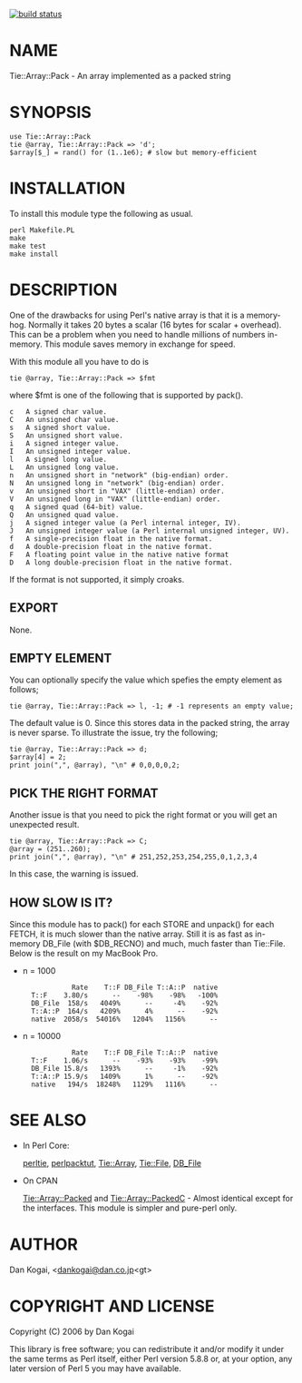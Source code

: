 [![build status](https://secure.travis-ci.org/dankogai/p5-tie-array-pack.png)](http://travis-ci.org/dankogai/p5-tie-array-pack)

# NAME

Tie::Array::Pack - An array implemented as a packed string

# SYNOPSIS

    use Tie::Array::Pack
    tie @array, Tie::Array::Pack => 'd';
    $array[$_] = rand() for (1..1e6); # slow but memory-efficient

# INSTALLATION

To install this module type the following as usual.

    perl Makefile.PL
    make
    make test
    make install

# DESCRIPTION

One of the drawbacks for using Perl's native array is that it is a
memory-hog.  Normally it takes 20 bytes a scalar (16 bytes for scalar
\+ overhead).  This can be a problem when you need to handle millions
of numbers in-memory.  This module saves memory in exchange for speed.

With this module all you have to do is

    tie @array, Tie::Array::Pack => $fmt

where $fmt is one of the following that is supported by pack().

    c   A signed char value.
    C   An unsigned char value.
    s   A signed short value.
    S   An unsigned short value.
    i   A signed integer value.
    I   An unsigned integer value.
    l   A signed long value.
    L   An unsigned long value.
    n   An unsigned short in "network" (big-endian) order.
    N   An unsigned long in "network" (big-endian) order.
    v   An unsigned short in "VAX" (little-endian) order.
    V   An unsigned long in "VAX" (little-endian) order.
    q   A signed quad (64-bit) value.
    Q   An unsigned quad value.
    j   A signed integer value (a Perl internal integer, IV).
    J   An unsigned integer value (a Perl internal unsigned integer, UV).
    f   A single-precision float in the native format.
    d   A double-precision float in the native format.
    F   A floating point value in the native native format
    D   A long double-precision float in the native format.

If the format is not supported, it simply croaks.

## EXPORT

None.

## EMPTY ELEMENT

You can optionally specify the value which spefies the empty element
as follows;

    tie @array, Tie::Array::Pack => l, -1; # -1 represents an empty value;

The default value is 0.  Since this stores data in the packed string,
the array is never sparse.  To illustrate the issue, try the
following;

    tie @array, Tie::Array::Pack => d;
    $array[4] = 2;
    print join(",", @array), "\n" # 0,0,0,0,2;

## PICK THE RIGHT FORMAT

Another issue is that you need to pick the right format or you will
get an unexpected result.

    tie @array, Tie::Array::Pack => C;
    @array = (251..260);
    print join(",", @array), "\n" # 251,252,253,254,255,0,1,2,3,4

In this case, the warning is issued.

## HOW SLOW IS IT?

Since this module has to pack() for each STORE and unpack() for each
FETCH, it is much slower than the native array.  Still it is as fast
as in-memory DB\_File (with $DB\_RECNO) and much, much faster than
Tie::File.  Below is the result on my MacBook Pro.

- n = 1000

                  Rate    T::F DB_File T::A::P  native
        T::F    3.80/s      --    -98%    -98%   -100%
        DB_File  158/s   4049%      --     -4%    -92%
        T::A::P  164/s   4209%      4%      --    -92%
        native  2058/s  54016%   1204%   1156%      --

- n = 10000

                  Rate    T::F DB_File T::A::P  native
        T::F    1.06/s      --    -93%    -93%    -99%
        DB_File 15.8/s   1393%      --     -1%    -92%
        T::A::P 15.9/s   1409%      1%      --    -92%
        native   194/s  18248%   1129%   1116%      --

# SEE ALSO

- In Perl Core:

    [perltie](https://metacpan.org/pod/perltie), [perlpacktut](https://metacpan.org/pod/perlpacktut), [Tie::Array](https://metacpan.org/pod/Tie%3A%3AArray), [Tie::File](https://metacpan.org/pod/Tie%3A%3AFile), [DB\_File](https://metacpan.org/pod/DB_File)

- On CPAN

    [Tie::Array::Packed](https://metacpan.org/pod/Tie%3A%3AArray%3A%3APacked) and [Tie::Array::PackedC](https://metacpan.org/pod/Tie%3A%3AArray%3A%3APackedC) - Almost identical
    except for the interfaces.  This module is simpler and pure-perl only.

# AUTHOR

Dan Kogai, &lt;dankogai@dan.co.jp&lt;gt>

# COPYRIGHT AND LICENSE

Copyright (C) 2006 by Dan Kogai

This library is free software; you can redistribute it and/or modify
it under the same terms as Perl itself, either Perl version 5.8.8 or,
at your option, any later version of Perl 5 you may have available.
